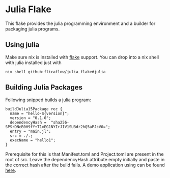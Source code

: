 # Julia Flake

This flake provides the julia programming environment and a builder for packaging julia programs.

## Using julia

Make sure nix is installed with [flake](https://nixos.wiki/wiki/Flakes) support. You can drop into a nix shell with julia installed just with
```
nix shell github:flicaflow/julia_flake#julia
```



## Building Julia Packages

Following snipped builds a julia program:

```
buildJulia15Package rec { 
  name = "hello-${version}";
  version = "0.1.0";
  dependencyHash =  "sha256-SPSrDNcB0H9fY+T1xEG1NYIrJIV1SU3dr2hQ5aPJcV0=";
  entry = "main.jl";
  src = ./.;
  execName = "hello1";
}
```

Prerequisite for this is that Manifest.toml and Project.toml are present in the root of src.
Leave the dependencyHash attribute empty initially and paste in the correct hash after the build fails.
A demo application using can be found [here](https://github.com/flicaflow/julia_flake_demo/).
